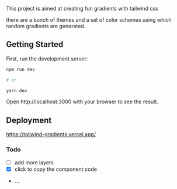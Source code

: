 This project is aimed at creating fun gradients with tailwind css

there are a bunch of themes and a set of color schemes using which random gradients are generated.

## Getting Started

First, run the development server:

```bash
npm run dev

# or

yarn dev
```

Open http://localhost:3000 with your browser to see the result.

## Deployment

https://tailwind-gradients.vercel.app/

### Todo

- [ ] add more layers
- [x] click to copy the component code
- ...
